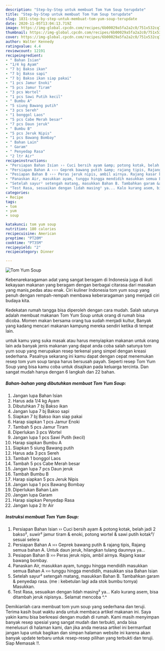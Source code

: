 ```yaml
---
description: "Step-by-Step untuk membuat Tom Yum Soup terupdate"
title: "Step-by-Step untuk membuat Tom Yum Soup terupdate"
slug: 1831-step-by-step-untuk-membuat-tom-yum-soup-terupdate
date: 2020-11-05T13:04:13.719Z
image: https://img-global.cpcdn.com/recipes/6b00029a5fa2a2c0/751x532cq70/tom-yum-soup-foto-resep-utama.jpg
thumbnail: https://img-global.cpcdn.com/recipes/6b00029a5fa2a2c0/751x532cq70/tom-yum-soup-foto-resep-utama.jpg
cover: https://img-global.cpcdn.com/recipes/6b00029a5fa2a2c0/751x532cq70/tom-yum-soup-foto-resep-utama.jpg
author: Walter Kennedy
ratingvalue: 4.4
reviewcount: 12191
recipeingredient:
- " Bahan Isian"
- "1/4 kg Ayam"
- "7 bj Bakso ikan"
- "7 bj Bakso sapi"
- "7 bj Bakso ikan siap pakai"
- "1 pcs Jamur Enoki"
- "5 pcs Jamur Tiram"
- "3 pcs Wortel"
- "1 pcs Sawi Putih kecil"
- " Bumbu A"
- "5 siung Bawang putih"
- "3 pcs Sereh"
- "1 bonggol Laos"
- "5 pcs Cabe Merah besar"
- "7 pcs Daun jeruk"
- " Bumbu B"
- "5 pcs Jeruk Nipis"
- "1 pcs Bawang Bombay"
- " Bahan Lain"
- " Garam"
- " Penyedap Rasa"
- "2 ltr Air"
recipeinstructions:
- "Persiapan Bahan Isian ›› Cuci bersih ayam &amp; potong kotak, belah jadi 2 bakso², suwir² jamur tiram &amp; enoki, potong wortel &amp; sawi putih kotak²/ sesuai selera"
- "Persiapan Bahan A ››› Geprek bawang putih &amp; rajang tipis, Rajang semua bahan A. Untuk daun jeruk, hilangkan tulang daunnya ya..."
- "Pesiapan Bahan B ››› Peras jeruk nipis, ambil airnya. Rajang kasar bawang bombay."
- "Panaskan Air, masukkan ayam, tunggu hingga mendidih masukkan semua Bahan A ››› tunggu hingga mendidih, masukkan sisa Bahan Isian"
- "Setelah sayur² setengah matang, masukkan Bahan B. Tambahkan garam &amp; penyedap rasa. (me : kebetulan lagi ada stok bumbu tomya) Masukkan."
- "Test Rasa, sesuaikan dengan lidah masing² ya... Kalo kurang asem, bisa ditambah jeruk nipisnya.. Selamat mencoba ^.^"
categories:
- Recipe
tags:
- tom
- yum
- soup

katakunci: tom yum soup 
nutrition: 180 calories
recipecuisine: American
preptime: "PT20M"
cooktime: "PT35M"
recipeyield: "2"
recipecategory: Dinner

---
```



![Tom Yum Soup](https://img-global.cpcdn.com/recipes/6b00029a5fa2a2c0/751x532cq70/tom-yum-soup-foto-resep-utama.jpg)

Kebenarekaragaman adat yang sangat beragam di Indonesia juga di ikuti kekayaan makanan yang beragam dengan berbagai citarasa dari masakan yang manis,pedas atau enak. Ciri kuliner Indonesia tom yum soup yang penuh dengan rempah-rempah membawa keberaragaman yang menjadi ciri budaya kita.


Kedekatan rumah tangga bisa diperoleh dengan cara mudah. Salah satunya adalah membuat makanan Tom Yum Soup untuk orang di rumah bisa dicoba. Momen makan bersama orang tua sudah menjadi kultur, Banyak yang kadang mencari makanan kampung mereka sendiri ketika di tempat lain.



untuk kamu yang suka masak atau harus menyiapkan makanan untuk orang lain ada banyak jenis makanan yang dapat anda coba salah satunya tom yum soup yang merupakan resep terkenal yang simpel dengan kreasi sederhana. Pasalnya sekarang ini kamu dapat dengan cepat menemukan resep tom yum soup tanpa harus bersusah payah.
Seperti resep Tom Yum Soup yang bisa kamu coba untuk disajikan pada keluarga tercinta. Dan sangat mudah hanya dengan 6 langkah dan 22 bahan.


<!--inarticleads1-->

##### Bahan-bahan yang dibutuhkan membuat Tom Yum Soup:

1. Jangan lupa  Bahan Isian
1. Harus ada 1/4 kg Ayam
1. Dibutuhkan 7 bj Bakso ikan
1. Jangan lupa 7 bj Bakso sapi
1. Siapkan 7 bj Bakso ikan siap pakai
1. Harap siapkan 1 pcs Jamur Enoki
1. Tambah 5 pcs Jamur Tiram
1. Diperlukan 3 pcs Wortel
1. Jangan lupa 1 pcs Sawi Putih (kecil)
1. Harap siapkan  Bumbu A
1. Siapkan 5 siung Bawang putih
1. Harus ada 3 pcs Sereh
1. Tambah 1 bonggol Laos
1. Tambah 5 pcs Cabe Merah besar
1. Jangan lupa 7 pcs Daun jeruk
1. Tambah  Bumbu B
1. Harap siapkan 5 pcs Jeruk Nipis
1. Jangan lupa 1 pcs Bawang Bombay
1. Diperlukan  Bahan Lain
1. Jangan lupa  Garam
1. Harap siapkan  Penyedap Rasa
1. Jangan lupa 2 ltr Air




<!--inarticleads2-->

##### Instruksi membuat  Tom Yum Soup:

1. Persiapan Bahan Isian ›› Cuci bersih ayam &amp; potong kotak, belah jadi 2 bakso², suwir² jamur tiram &amp; enoki, potong wortel &amp; sawi putih kotak²/ sesuai selera
1. Persiapan Bahan A ››› Geprek bawang putih &amp; rajang tipis, Rajang semua bahan A. Untuk daun jeruk, hilangkan tulang daunnya ya...
1. Pesiapan Bahan B ››› Peras jeruk nipis, ambil airnya. Rajang kasar bawang bombay.
1. Panaskan Air, masukkan ayam, tunggu hingga mendidih masukkan semua Bahan A ››› tunggu hingga mendidih, masukkan sisa Bahan Isian
1. Setelah sayur² setengah matang, masukkan Bahan B. Tambahkan garam &amp; penyedap rasa. (me : kebetulan lagi ada stok bumbu tomya) Masukkan.
1. Test Rasa, sesuaikan dengan lidah masing² ya... Kalo kurang asem, bisa ditambah jeruk nipisnya.. Selamat mencoba ^.^




Demikianlah cara membuat tom yum soup yang sederhana dan teruji. Terima kasih buat waktu anda untuk membaca artikel makanan ini. Saya yakin kamu bisa berkreasi dengan mudah di rumah. Kami masih menyimpan banyak resep spesial yang sangat mudah dan terbukti, anda bisa menelusuri di halaman kami, dan jika anda merasa artikel ini bermanfaat jangan lupa untuk bagikan dan simpan halaman website ini karena akan banyak update terbaru untuk resep-resep pilihan yang terbukti dan teruji. Siap Memasak !!. 
